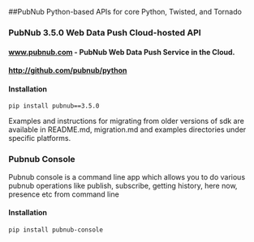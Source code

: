 
##PubNub Python-based APIs for core Python, Twisted, and Tornado

### PubNub 3.5.0 Web Data Push Cloud-hosted API 
#### www.pubnub.com - PubNub Web Data Push Service in the Cloud. 
#### http://github.com/pubnub/python


#### Installation
```
pip install pubnub==3.5.0
```

Examples and instructions for migrating from older versions of sdk are available in 
README.md, migration.md and examples directories under specific platforms.

### Pubnub Console
Pubnub console is a command line app which allows you to do various 
pubnub operations like publish, subscribe, getting history, here now,
presence etc from command line

#### Installation
```
pip install pubnub-console
```
